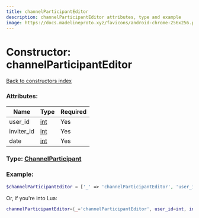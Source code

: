 ```yaml
---
title: channelParticipantEditor
description: channelParticipantEditor attributes, type and example
image: https://docs.madelineproto.xyz/favicons/android-chrome-256x256.png
---
```

# Constructor: channelParticipantEditor  
[Back to constructors index](index.md)



### Attributes:

| Name     |    Type       | Required |
|----------|---------------|----------|
|user\_id|[int](../types/int.md) | Yes|
|inviter\_id|[int](../types/int.md) | Yes|
|date|[int](../types/int.md) | Yes|



### Type: [ChannelParticipant](../types/ChannelParticipant.md)


### Example:

```php
$channelParticipantEditor = ['_' => 'channelParticipantEditor', 'user_id' => int, 'inviter_id' => int, 'date' => int];
```  


Or, if you're into Lua:

```lua
channelParticipantEditor={_='channelParticipantEditor', user_id=int, inviter_id=int, date=int}

```


